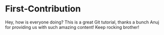# First-Contribution
Hey, how is everyone doing? This is a great Git tutorial, thanks a bunch Anuj for providing us with such amazing content! Keep rocking brother!
